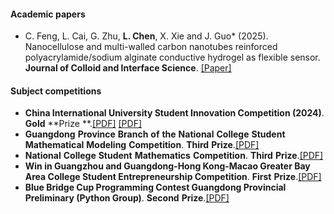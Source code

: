 #### **Academic papers**

- C. Feng, L. Cai, G. Zhu, <strong>L. Chen</strong>, X. Xie and J. Guo* (2025). Nanocellulose and multi-walled carbon nanotubes reinforced polyacrylamide/sodium alginate conductive hydrogel as flexible sensor. <strong>Journal of Colloid and Interface Science</strong>. [[Paper]](https://doi.org/10.1016/j.jcis.2024.08.067)

#### **Subject** **competitions**

- **China International University Student Innovation Competition (2024)**. **Gold** **Prize **.[[PDF]](https://drive.google.com/file/d/1L9IS5AaCGyJ-I2BiUCh3M2tNL8wyenS-/view?usp=drive_link) [[PDF]](https://drive.google.com/file/d/1ec-anX7CmHLEHtUW_3VYUaOHWpTXqKLG/view?usp=drive_link) 
- **Guangdong** **Province** **Branch** **of** **the** **National** **College** **Student** **Mathematical** **Modeling** **Competition**. **Third** **Prize**.[[PDF]](https://drive.google.com/file/d/14YcZ_ZJqPpW_7zoTlOL27otFkNUAXU4U/view?usp=drive_link) 
- **National** **College** **Student** **Mathematics** **Competition**. **Third** **Prize**.[[PDF]](https://drive.google.com/file/d/1wUXIFLZCIse7lvCJ2pR7J0F2BcfN2-7w/view?usp=drive_link) 
- **Win in Guangzhou and Guangdong-Hong Kong-Macao Greater Bay Area College Student Entrepreneurship Competition**. **First** **Prize**.[[PDF]](https://drive.google.com/file/d/12gkki03IUYB3N6Vo24hObxgzOxfXvZ_-/view?usp=drive_link) 
- **Blue Bridge Cup Programming Contest Guangdong Provincial Preliminary (Python Group)**. **Second** **Prize**.[[PDF]](https://drive.google.com/file/d/12wP1-CqEd2eq03Tve6q1GhPD_h8ICI-r/view?usp=drive_link) 

